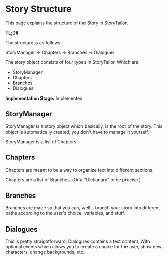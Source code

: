 # Story Structure

This page explains the structure of the Story in StoryTailor.

<tldr>
    <b>TL;DR</b>
    <p>The structure is as follows:</p>
    <p>StoryManager &rArr; Chapters &rArr; Branches &rArr; Dialogues</p>
</tldr>

The story object consists of four types in StoryTailor. Which are:
- StoryManager
- Chapters
- Branches
- Dialogues

**Implementation Stage:** Implemented

## StoryManager
StoryManager is a story object which basically, 
is the root of the story. This object is automatically created, 
you don't have to manage it yourself.

StoryManager is a list of Chapters.

## Chapters
Chapters are meant to be a way to organize text into different 
sections.

Chapters are a list of Branches. (Or a "Dictionary" to be precise.)

## Branches
Branches are made so that you can, well... branch your story into 
different paths according to the user's choice, variables, 
and stuff.

## Dialogues
This is pretty straightforward; Dialogues contains a text content, 
With optional events which allows you to create a choice for the 
user, show new characters, change backgrounds, etc.

